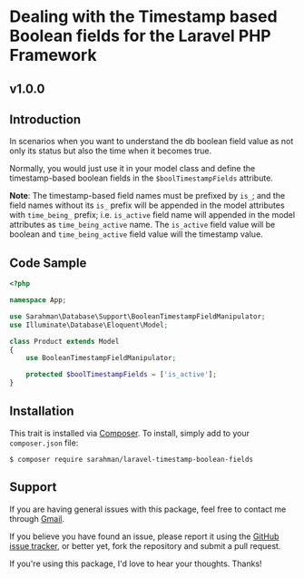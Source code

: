 # Dealing with the Timestamp based Boolean fields for the Laravel PHP Framework
## v1.0.0

## Introduction

In scenarios when you want to understand the db boolean field value as not only its status but also the time
 when it becomes true.

Normally, you would just use it in your model class and define the timestamp-based boolean fields in the
 `$boolTimestampFields` attribute.

**Note**: The timestamp-based field names must be prefixed by `is_`; and the field names without its `is_` prefix will 
 be appended in the model attributes with `time_being_` prefix; i.e. `is_active` field name will appended in the model
 attributes as `time_being_active` name. The `is_active` field value will be boolean and `time_being_active` field value
 will the timestamp value.

## Code Sample

```php
<?php

namespace App;

use Sarahman\Database\Support\BooleanTimestampFieldManipulator;
use Illuminate\Database\Eloquent\Model;

class Product extends Model
{
    use BooleanTimestampFieldManipulator;

    protected $boolTimestampFields = ['is_active'];
}
```


## Installation

This trait is installed via [Composer](http://getcomposer.org/). To install, simply add to your `composer.json` file:

```
$ composer require sarahman/laravel-timestamp-boolean-fields
```

## Support

If you are having general issues with this package, feel free to contact me through [Gmail](mailto:aabid048@gmail.com).

If you believe you have found an issue, please report it using the [GitHub issue tracker](https://github.com/sarahman/laravel-timestamp-boolean-fields/issues), or better yet, fork the repository and submit a pull request.

If you're using this package, I'd love to hear your thoughts. Thanks!
